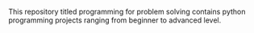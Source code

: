 This repository titled programming for problem solving contains python programming projects ranging from beginner to advanced level.
